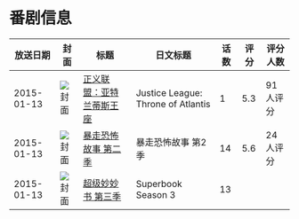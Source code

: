 # 番剧信息

|放送日期|封面|标题|日文标题|话数|评分|评分人数|
|---|---|---|---|---|---|---|
|2015-01-13|![封面](https://lain.bgm.tv/pic/cover/c/1d/97/119389_1o21l.jpg)|[正义联盟：亚特兰蒂斯王座](https://bangumi.tv/subject/119389)|Justice League: Throne of Atlantis|1|5.3|91人评分|
|2015-01-13|![封面](https://lain.bgm.tv/pic/cover/c/e5/18/141691_gLXTj.jpg)|[暴走恐怖故事 第二季](https://bangumi.tv/subject/141691)|暴走恐怖故事 第2季|14|5.6|24人评分|
|2015-01-13|![封面](https://lain.bgm.tv/pic/cover/c/a9/9a/526753_7N6Nk.jpg)|[超级妙妙书 第三季](https://bangumi.tv/subject/526753)|Superbook Season 3|13|||
